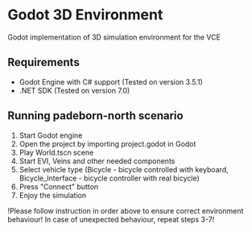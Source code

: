# Godot 3D Environment
Godot implementation of 3D simulation environment for the VCE

## Requirements
* Godot Engine with C# support (Tested on version 3.5.1)
* .NET SDK (Tested on version 7.0)

## Running padeborn-north scenario
1. Start Godot engine
2. Open the project by importing project.godot in Godot
3. Play World.tscn scene
4. Start EVI, Veins and other needed components 
5. Select vehicle type (Bicycle - bicycle controlled with keyboard, Bicycle_Interface - bicycle controller with real bicycle)
6. Press "Connect" button 
7. Enjoy the simulation

!Please follow instruction in order above to ensure correct environment behaviour! In case of unexpected behaviour, repeat steps 3-7!
